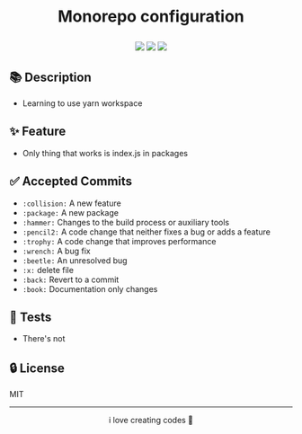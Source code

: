 <h1 align="center">

Monorepo configuration

</h1>

<p align="center">
	<p align="center">    
	 <img src="https://img.shields.io/badge/always-LEARNING-RED.svg"/>
	 <img src="https://img.shields.io/github/stars/GledsonS831/twitter-resonsive-react?style=social"/>    
	 <img src="https://img.shields.io/twitter/url?style=social&url=https%3A%2F%2Ftwitter.com%2FgledsonDev"/>
	</p>
 </p>

## 📚 Description 
- Learning to use yarn workspace

## ✨ Feature
- Only thing that works is index.js in packages

## ✅ Accepted Commits

- `:collision:` A new feature
- `:package:` A new package
- `:hammer:` Changes to the build process or auxiliary tools
- `:pencil2:` A code change that neither fixes a bug or adds a feature
- `:trophy:` A code change that improves performance
- `:wrench:` A bug fix
- `:beetle:` An unresolved bug
- `:x:` delete file
- `:back:` Revert to a commit
- `:book:` Documentation only changes

## 📝 Tests  
- There's not

## 🔒 License
MIT

---

<p align="center">
	i love creating codes 💜
</p>